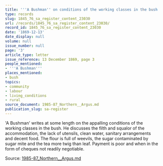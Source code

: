 ```yaml
---
title: '''A Bushman'' on conditions of the working classes in the bush'
type: records
slug: 1845_76_sa_register_content_23030
url: /records/1845_76_sa_register_content_23030/
record_id: 1845_76_sa_register_content_23030
date: '1869-12-13'
date_display: null
volume: null
issue_number: null
page: '3'
article_type: letter
issue_reference: 13 December 1869, page 3
people_mentioned:
- '''A Bushman'''
places_mentioned:
- bush
topics:
- community
- labour
- living_conditions
- rural
source_document: 1985-87_Northern__Argus.md
publication_slug: sa-register
---
```


'A Bushman' writes at some length on the appalling conditions of the working classes in the bush. He discusses the filth and squalor of the accommodation, the lack of utensils, clean water, sanitary arrangements and decent food.  The flour is full of weevils, the sugar contaminated by sugar mite and the tea more twig than leaf.  Payment is poor and when in the form of cheques not readily negotiable.

Source: [1985-87_Northern__Argus.md](/downloads/markdown/1985-87_Northern__Argus.md)
